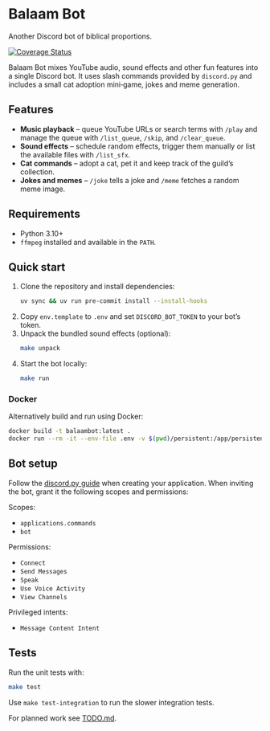 # Balaam Bot
Another Discord bot of biblical proportions.

[![Coverage Status](https://coveralls.io/repos/github/wildjames/BalaamBot/badge.svg?branch=main)](https://coveralls.io/github/wildjames/BalaamBot?branch=main)

Balaam Bot mixes YouTube audio, sound effects and other fun features into a single Discord bot. It uses slash commands provided by `discord.py` and includes a small cat adoption mini‑game, jokes and meme generation.

## Features
- **Music playback** – queue YouTube URLs or search terms with `/play` and manage the queue with `/list_queue`, `/skip`, and `/clear_queue`.
- **Sound effects** – schedule random effects, trigger them manually or list the available files with `/list_sfx`.
- **Cat commands** – adopt a cat, pet it and keep track of the guild’s collection.
- **Jokes and memes** – `/joke` tells a joke and `/meme` fetches a random meme image.

## Requirements
- Python 3.10+
- `ffmpeg` installed and available in the `PATH`.

## Quick start
1. Clone the repository and install dependencies:
   ```bash
   uv sync && uv run pre-commit install --install-hooks
   ```
2. Copy `env.template` to `.env` and set `DISCORD_BOT_TOKEN` to your bot’s token.
3. Unpack the bundled sound effects (optional):
   ```bash
   make unpack
   ```
4. Start the bot locally:
   ```bash
   make run
   ```

### Docker
Alternatively build and run using Docker:
```bash
docker build -t balaambot:latest .
docker run --rm -it --env-file .env -v $(pwd)/persistent:/app/persistent balaambot:latest
```

## Bot setup
Follow the [discord.py guide](https://discordpy.readthedocs.io/en/stable/discord.html) when creating your application. When inviting the bot, grant it the following scopes and permissions:

Scopes:
- `applications.commands`
- `bot`

Permissions:
- `Connect`
- `Send Messages`
- `Speak`
- `Use Voice Activity`
- `View Channels`

Privileged intents:
- `Message Content Intent`

## Tests
Run the unit tests with:
```bash
make test
```
Use `make test-integration` to run the slower integration tests.

For planned work see [TODO.md](TODO.md).

